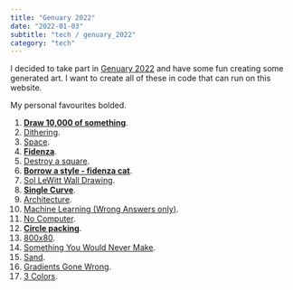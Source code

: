 ```yaml
---
title: "Genuary 2022"
date: "2022-01-03"
subtitle: "tech / genuary_2022"
category: "tech"
---
```


I decided to take part in [Genuary 2022](http://genuary.art/) and have some fun creating some generated art. I want to create all of these in code that can run on this website.

My personal favourites bolded.

1. [**Draw 10,000 of something**](genuary_2022_1.html).
2. [Dithering](genuary_2022_2.html).
3. [Space](genuary_2022_3.html).
4. [**Fidenza**](genuary_2022_4.html).
5. [Destroy a square](genuary_2022_5.html).
6. [**Borrow a style - fidenza cat**](genuary_2022_6.html).
7. [Sol LeWitt Wall Drawing](genuary_2022_7.html).
8. [**Single Curve**](genuary_2022_8.html).
9. [Architecture](genuary_2022_9.html).
10. [Machine Learning (Wrong Answers only)](genuary_2022_10.html).
11. [No Computer](genuary_2022_11.html).
12. [**Circle packing**](genuary_2022_12.html).
13. [800x80](genuary_2022_13.html).
14. [Something You Would Never Make](genuary_2022_14.html).
15. [Sand](genuary_2022_15.html).
16. [Gradients Gone Wrong](genuary_2022_16.html).
17. [3 Colors](genuary_2022_17.html).